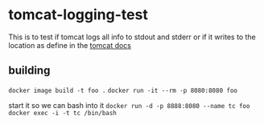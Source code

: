 # tomcat-logging-test

This is to test if tomcat logs all info to stdout and stderr or if it writes to the location
as define in the [tomcat docs](https://tomcat.apache.org/tomcat-9.0-doc/logging.html)

## building
`docker image build -t foo .`
`docker run -it --rm -p 8080:8080 foo`

start it so we can bash into it
`docker run -d -p 8888:8080 --name tc foo`
`docker exec -i -t tc /bin/bash`

